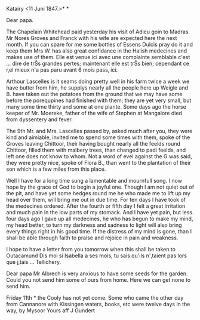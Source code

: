 Katairy <11 Juni 1847.>*
 <Frtg>*

Dear papa.

The Chapelain Whitehead paid yesterday his visit of Adieu goin to Madras. Mr Nores Groves and Franck with his wife are expected here the next month. If you can spare for me some bottles of Essens Dulcis pray do it and keep them Mrs W. has also great confidance in the Halish medecines and makes use of them. Elle est venue ici avec une complainte semblable c'est … dire de trŠs grandes pertes; maintenant elle est trŠs bien; cependant ce r‚el mieux n'a pas paru avant 6 mois pass‚ ici.

Arthour Lascelles is it seams doing pretty well in his farm twice a week we have butter from him, he supplys nearly all the people here up Weigle and B. have taken out the potatoes from the ground that we may have some before the porequpines had finished with them; they are yet very small, but many some time thirty and some at one plante. Some days ago the horse keeper of Mr. Moereke, father of the wife of Stephen at Mangalore died from dyssentery and fever.

The 9th Mr. and Mrs. Lascelles passed by, asked much after you, they were kind and aimiable, invited me to spend some times with them, spoke of the Groves leaving Chittoor, their having bought nearly all the feelds round Chittoor, filled them with malbery trees, than changed to padi feelds, and left one does not know to whom. Not a word of evel against the G was said, they were pretty nice, spoke of Flora B., than went to the plantation of their son which is a few miles from this place.

Well I have for a long time sung a lamentable and mournfull song. I now hope by the grace of God to begin a joyful one. Though I am not quiet out of the pit, and have yet some hedges round me he who made me to lift up my head over them, will bring me out in due time. For ten days I have took of the medecines ordered. After the fourth or fifth day I felt a great irritation and much pain in the low parts of my stomack. And I have yet pain, but less. four days ago I gave up all medecines, he who has begun to make my mind, my head better, to turn my darkness and sadness to light will also bring every things right in his good time. If the distress of my mind is gone, than I shall be able through faith to praise and rejoice in pain and weakness.

I hope to have a letter from you tomorrow when this shall be taken to Outacamund Dis moi si Isabella a ses mois, tu sais qu'ils n'‚taient pas lors que j‚tais … Tellichery.

Dear papa Mr Albrech is very anxious to have some seeds for the garden. Could you not send him some of ours from home. Here we can get none to send him.

Friday 11th <Juni>* the Cooly has not yet come. Some who came the other day from Cannanore with Kissingen waters, books, etc were twelve days in the way, by Mysoor
 Yours aff J Gundert

